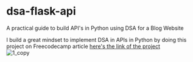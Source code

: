 # dsa-flask-api
A practical guide to build API's in Python using DSA for a Blog Website

I build a great mindset to implement DSA in APIs in Python by doing this
project on Freecodecamp article
<a href="https://www.freecodecamp.org/news/learn-data-structures-flask-api-python/" target="_blank">here's the link of the project</a>
<br />
![1_copy](https://www.freecodecamp.org/news/content/images/size/w2000/2021/04/flaskds-2.jpg)
